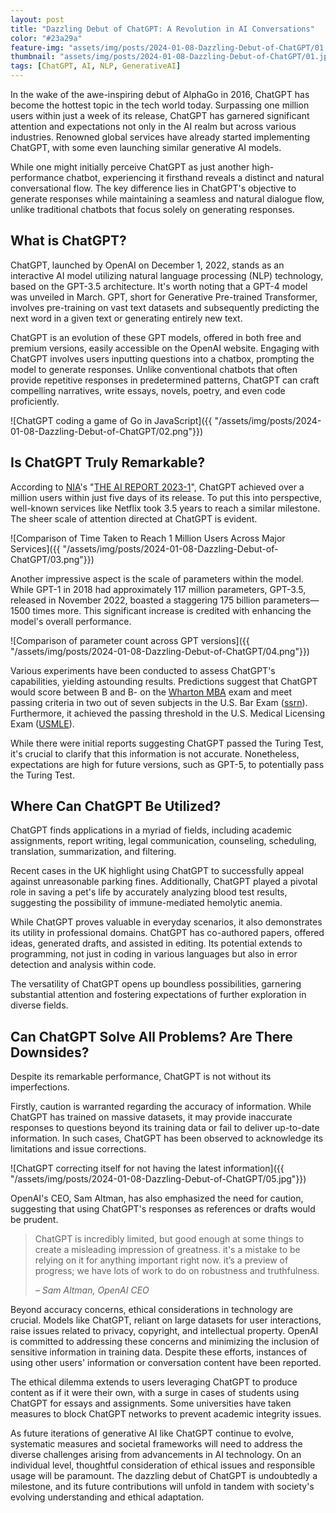 ```yaml
---
layout: post
title: "Dazzling Debut of ChatGPT: A Revolution in AI Conversations"
color: "#23a29a"
feature-img: "assets/img/posts/2024-01-08-Dazzling-Debut-of-ChatGPT/01.jpg"
thumbnail: "assets/img/posts/2024-01-08-Dazzling-Debut-of-ChatGPT/01.jpg"
tags: [ChatGPT, AI, NLP, GenerativeAI]
---
```


In the wake of the awe-inspiring debut of AlphaGo in 2016, ChatGPT has become the hottest topic in the tech world today. Surpassing one million users within just a week of its release, ChatGPT has garnered significant attention and expectations not only in the AI realm but across various industries. Renowned global services have already started implementing ChatGPT, with some even launching similar generative AI models.

While one might initially perceive ChatGPT as just another high-performance chatbot, experiencing it firsthand reveals a distinct and natural conversational flow. The key difference lies in ChatGPT's objective to generate responses while maintaining a seamless and natural dialogue flow, unlike traditional chatbots that focus solely on generating responses.

## What is ChatGPT?

ChatGPT, launched by OpenAI on December 1, 2022, stands as an interactive AI model utilizing natural language processing (NLP) technology, based on the GPT-3.5 architecture. It's worth noting that a GPT-4 model was unveiled in March. GPT, short for Generative Pre-trained Transformer, involves pre-training on vast text datasets and subsequently predicting the next word in a given text or generating entirely new text.

ChatGPT is an evolution of these GPT models, offered in both free and premium versions, easily accessible on the OpenAI website. Engaging with ChatGPT involves users inputting questions into a chatbox, prompting the model to generate responses. Unlike conventional chatbots that often provide repetitive responses in predetermined patterns, ChatGPT can craft compelling narratives, write essays, novels, poetry, and even code proficiently.

![ChatGPT coding a game of Go in JavaScript]({{ "/assets/img/posts/2024-01-08-Dazzling-Debut-of-ChatGPT/02.png"}})

## Is ChatGPT Truly Remarkable?

According to [NIA][nia]'s "[THE AI REPORT 2023-1][nia-the-ai-report-2023-1]", ChatGPT achieved over a million users within just five days of its release. To put this into perspective, well-known services like Netflix took 3.5 years to reach a similar milestone. The sheer scale of attention directed at ChatGPT is evident.

![Comparison of Time Taken to Reach 1 Million Users Across Major Services]({{ "/assets/img/posts/2024-01-08-Dazzling-Debut-of-ChatGPT/03.png"}})

Another impressive aspect is the scale of parameters within the model. While GPT-1 in 2018 had approximately 117 million parameters, GPT-3.5, released in November 2022, boasted a staggering 175 billion parameters—1500 times more. This significant increase is credited with enhancing the model's overall performance.

![Comparison of parameter count across GPT versions]({{ "/assets/img/posts/2024-01-08-Dazzling-Debut-of-ChatGPT/04.png"}})

Various experiments have been conducted to assess ChatGPT's capabilities, yielding astounding results. Predictions suggest that ChatGPT would score between B and B- on the [Wharton MBA][wharton-mba] exam and meet passing criteria in two out of seven subjects in the U.S. Bar Exam ([ssrn][ssrn]). Furthermore, it achieved the passing threshold in the U.S. Medical Licensing Exam ([USMLE][usmle]).

While there were initial reports suggesting ChatGPT passed the Turing Test, it's crucial to clarify that this information is not accurate. Nonetheless, expectations are high for future versions, such as GPT-5, to potentially pass the Turing Test.

## Where Can ChatGPT Be Utilized?

ChatGPT finds applications in a myriad of fields, including academic assignments, report writing, legal communication, counseling, scheduling, translation, summarization, and filtering.

Recent cases in the UK highlight using ChatGPT to successfully appeal against unreasonable parking fines. Additionally, ChatGPT played a pivotal role in saving a pet's life by accurately analyzing blood test results, suggesting the possibility of immune-mediated hemolytic anemia.

While ChatGPT proves valuable in everyday scenarios, it also demonstrates its utility in professional domains. ChatGPT has co-authored papers, offered ideas, generated drafts, and assisted in editing. Its potential extends to programming, not just in coding in various languages but also in error detection and analysis within code.

The versatility of ChatGPT opens up boundless possibilities, garnering substantial attention and fostering expectations of further exploration in diverse fields.

## Can ChatGPT Solve All Problems? Are There Downsides?

Despite its remarkable performance, ChatGPT is not without its imperfections.

Firstly, caution is warranted regarding the accuracy of information. While ChatGPT has trained on massive datasets, it may provide inaccurate responses to questions beyond its training data or fail to deliver up-to-date information. In such cases, ChatGPT has been observed to acknowledge its limitations and issue corrections.

![ChatGPT correcting itself for not having the latest information]({{ "/assets/img/posts/2024-01-08-Dazzling-Debut-of-ChatGPT/05.jpg"}})

OpenAI's CEO, Sam Altman, has also emphasized the need for caution, suggesting that using ChatGPT's responses as references or drafts would be prudent.

> ChatGPT is incredibly limited, but good enough at some things to create a misleading impression of greatness. it's a mistake to be relying on it for anything important right now. it’s a preview of progress; we have lots of work to do on robustness and truthfulness.
>
> <cite>– Sam Altman, OpenAI CEO</cite>

Beyond accuracy concerns, ethical considerations in technology are crucial. Models like ChatGPT, reliant on large datasets for user interactions, raise issues related to privacy, copyright, and intellectual property. OpenAI is committed to addressing these concerns and minimizing the inclusion of sensitive information in training data. Despite these efforts, instances of using other users' information or conversation content have been reported.

The ethical dilemma extends to users leveraging ChatGPT to produce content as if it were their own, with a surge in cases of students using ChatGPT for essays and assignments. Some universities have taken measures to block ChatGPT networks to prevent academic integrity issues.

As future iterations of generative AI like ChatGPT continue to evolve, systematic measures and societal frameworks will need to address the diverse challenges arising from advancements in AI technology. On an individual level, thoughtful consideration of ethical issues and responsible usage will be paramount. The dazzling debut of ChatGPT is undoubtedly a milestone, and its future contributions will unfold in tandem with society's evolving understanding and ethical adaptation.




[nia]: https://www.nia.or.kr/site/nia_kor/main.do
[nia-the-ai-report-2023-1]: https://www.nia.or.kr/site/nia_kor/ex/bbs/View.do?cbIdx=82618&bcIdx=25163&parentSeq=25163&fbclid=IwAR0CVy4jSgrX1JOg-D6uJWmnyLbp6H3UsBy1-BqLW2IfwttvXJfK0k0nwZk
[wharton-mba]: https://mackinstitute.wharton.upenn.edu/2023/would-chat-gpt3-get-a-wharton-mba-new-white-paper-by-christian-terwiesch/
[ssrn]: https://papers.ssrn.com/sol3/papers.cfm?abstract_id=4314839
[usmle]: https://www.medrxiv.org/content/10.1101/2022.12.19.22283643v2.full